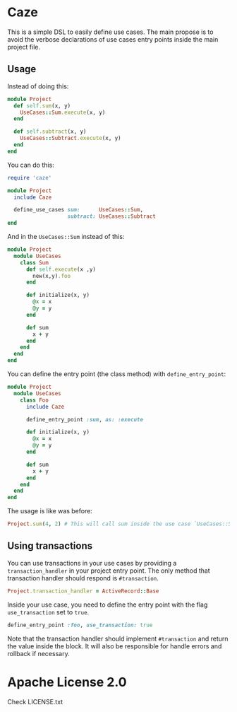 # Caze

This is a simple DSL to easily define use cases.
The main propose is to avoid the verbose declarations of
use cases entry points inside the main project file.

## Usage

Instead of doing this:

```ruby
module Project
  def self.sum(x, y)
    UseCases::Sum.execute(x, y)
  end

  def self.subtract(x, y)
    UseCases::Subtract.execute(x, y)
  end
end
```

You can do this:

```ruby
require 'caze'

module Project
  include Caze

  define_use_cases sum:      UseCases::Sum,
                   subtract: UseCases::Subtract
end
```

And in the `UseCases::Sum` instead of this:

```ruby
module Project
  module UseCases
    class Sum
      def self.execute(x ,y)
        new(x,y).foo
      end

      def initialize(x, y)
        @x = x
        @y = y
      end

      def sum
        x + y
      end
    end
  end
end
```

You can define the entry point (the class method) with `define_entry_point`:

```ruby
module Project
  module UseCases
    class Foo
      include Caze

      define_entry_point :sum, as: :execute

      def initialize(x, y)
        @x = x
        @y = y
      end

      def sum
        x + y
      end
    end
  end
end
```

The usage is like was before:

```ruby
Project.sum(4, 2) # This will call sum inside the use case `UseCases::Sum`
```

## Using transactions

You can use transactions in your use cases by providing a `transaction_handler`
in your project entry point. The only method that transaction handler should
respond is `#transaction`.

```ruby
Project.transaction_handler = ActiveRecord::Base
```

Inside your use case, you need to define the entry point with the flag
`use_transaction` set to `true`.

```ruby
define_entry_point :foo, use_transaction: true
```

Note that the transaction handler should implement `#transaction` and
return the value inside the block. It will also be responsible for handle errors
and rollback if necessary.

# Apache License 2.0

Check LICENSE.txt
